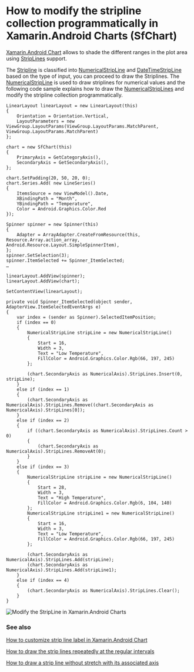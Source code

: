 # How to modify the stripline collection programmatically in Xamarin.Android Charts (SfChart)

[Xamarin.Android Chart](https://help.syncfusion.com/xamarin-android/sfchart/getting-started) allows to shade the different ranges in the plot area using [StripLines](https://help.syncfusion.com/xamarin-android/sfchart/striplines) support.

The [Stripline](https://help.syncfusion.com/cr/xamarin-android/Com.Syncfusion.Charts.NumericalStripLine.html) is classified into [NumericalStripLine](https://help.syncfusion.com/cr/xamarin-android/Com.Syncfusion.Charts.NumericalStripLine.html) and [DateTimeStripLine](https://help.syncfusion.com/cr/xamarin-android/Com.Syncfusion.Charts.DateTimeStripLine.html) based on the type of input, you can proceed to draw the Striplines. The [NumericalStripLine](https://help.syncfusion.com/cr/xamarin-android/Com.Syncfusion.Charts.NumericalStripLine.html) is used to draw striplines for numerical values and the following code sample explains how to draw the [NumericalStripLines](https://help.syncfusion.com/cr/xamarin-android/Com.Syncfusion.Charts.NumericalStripLine.html) and modify the stripline collection programmatically.

```
LinearLayout linearLayout = new LinearLayout(this)
{
    Orientation = Orientation.Vertical,
    LayoutParameters = new ViewGroup.LayoutParams(ViewGroup.LayoutParams.MatchParent, ViewGroup.LayoutParams.MatchParent)
};

chart = new SfChart(this)
{
    PrimaryAxis = GetCategoryAxis(),
    SecondaryAxis = GetSecondaryAxis(),
};

chart.SetPadding(20, 50, 20, 0);
chart.Series.Add( new LineSeries()
{ 
    ItemsSource = new ViewModel().Date, 
    XBindingPath = "Month", 
    YBindingPath = "Temperature", 
    Color = Android.Graphics.Color.Red 
});

Spinner spinner = new Spinner(this)
{
    Adapter = ArrayAdapter.CreateFromResource(this, Resource.Array.action_array, Android.Resource.Layout.SimpleSpinnerItem),
};
spinner.SetSelection(3);
spinner.ItemSelected += Spinner_ItemSelected;
…

linearLayout.AddView(spinner);
linearLayout.AddView(chart);

SetContentView(linearLayout);
```

```
private void Spinner_ItemSelected(object sender, AdapterView.ItemSelectedEventArgs e)
{
    var index = (sender as Spinner).SelectedItemPosition;
    if (index == 0)
    {
        NumericalStripLine stripLine = new NumericalStripLine()
        {
            Start = 16,
            Width = 3,
            Text = "Low Temperature",
            FillColor = Android.Graphics.Color.Rgb(66, 197, 245)
        };

        (chart.SecondaryAxis as NumericalAxis).StripLines.Insert(0, stripLine);
    }
    else if (index == 1)
    {
        (chart.SecondaryAxis as NumericalAxis).StripLines.Remove((chart.SecondaryAxis as NumericalAxis).StripLines[0]);
    }
    else if (index == 2)
    {
        if ((chart.SecondaryAxis as NumericalAxis).StripLines.Count > 0)
        {
            (chart.SecondaryAxis as NumericalAxis).StripLines.RemoveAt(0);
        }
    }
    else if (index == 3)
    {
        NumericalStripLine stripLine = new NumericalStripLine()
        {
            Start = 28,
            Width = 3,
            Text = "High Temperature",
            FillColor = Android.Graphics.Color.Rgb(6, 104, 140)
        };
        NumericalStripLine stripLine1 = new NumericalStripLine()
        {
            Start = 16,
            Width = 3,
            Text = "Low Temperature",
            FillColor = Android.Graphics.Color.Rgb(66, 197, 245)
        };

        (chart.SecondaryAxis as NumericalAxis).StripLines.Add(stripLine);
        (chart.SecondaryAxis as NumericalAxis).StripLines.Add(stripLine1);
    }
    else if (index == 4)
    {
        (chart.SecondaryAxis as NumericalAxis).StripLines.Clear();
    }
}
```

![Modify the StripLine in Xamarin.Android Charts](https://github.com/SyncfusionExamples/How-to-modify-the-stripline-collection-programmatically-in-Xamarin.Android-Charts/blob/main/Xamarin.Android-Chart-StripLine.gif)

### See also

[How to customize strip line label in Xamarin.Android Chart](https://help.syncfusion.com/xamarin-android/sfchart/striplines#customize-text)

[How to draw the strip lines repeatedly at the regular intervals](https://help.syncfusion.com/xamarin-android/sfchart/striplines#strip-line-recurrence)

[How to draw a strip line without stretch with its associated axis](https://help.syncfusion.com/xamarin-android/sfchart/striplines#segmented-strip-line)
